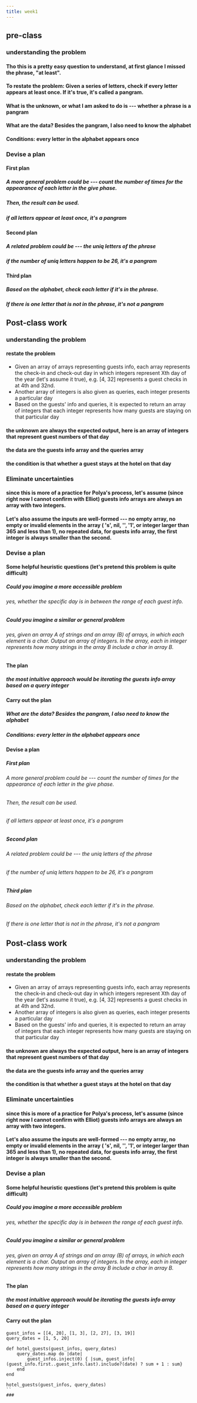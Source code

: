 ```yaml
---
title: week1
---
```


## pre-class
### understanding the problem
#### Tho this is a pretty easy question to understand, at first glance I missed the phrase, "at least".
#### To restate the problem: Given a series of letters, check if every letter appears at least once. If it's true, it's called a pangram.
#### What is the unknown, or what I am asked to do is --- whether a phrase is a pangram
#### What are the data? Besides the pangram, I also need to know the alphabet
#### Conditions: every letter in the alphabet appears once
### Devise a plan
#### First plan
##### A more general problem could be --- count the number of times for the appearance of each letter in the give phase.
##### Then, the result can be used.
##### if all letters appear at least once, it's a pangram
#### Second plan
##### A related problem could be --- the uniq letters of the phrase
##### if the number of uniq letters happen to be 26, it's a pangram
#### Third plan
##### Based on the alphabet, check each letter if it's in the phrase.
##### If there is one letter that is not in the phrase, it's not a pangram
## Post-class work
### understanding the problem
#### restate the problem
- Given an array of arrays representing guests info, each array represents the check-in and check-out day in which integers represent Xth day of the year (let's assume it true), e.g. [4, 32] represents a guest checks in at 4th and 32nd.
- Another array of integers is also given as queries, each integer presents a particular day
- Based on the guests' info and queries, it is expected to return an array of integers that each integer represents how many guests are staying on that particular day
#### the unknown are always the expected output, here is an array of integers that represent guest numbers of that day
#### the data are the guests info array and the queries array
#### the condition is that whether a guest stays at the hotel on that day
### Eliminate uncertainties
#### since this is more of a practice for Polya's process, let's assume (since right now I cannot confirm with Elliot) guests info arrays are always an array with two integers.
#### Let's also assume the inputs are well-formed --- no empty array, no empty or invalid elements in the array ( 's', nil, '', '1', or integer larger than 365 and less than 1), no repeated data, for guests info array, the first integer is always smaller than the second.
### Devise a plan
#### Some helpful heuristic questions (let's pretend this problem is quite difficult)
##### Could you imagine a more accessible problem
###### yes, whether the specific day is in between the range of each guest info.
##### Could you imagine a similar or general problem
###### yes, given an array A of strings and an array (B) of arrays, in which each element is a char. Output an array of integers. In the array, each in integer represents how many strings in the array B include a char in array B.
#### The plan
##### the most intuitive approach would be iterating the guests info array based on a query integer
#### Carry out the plan
####
##### What are the data? Besides the pangram, I also need to know the alphabet
##### Conditions: every letter in the alphabet appears once
#### Devise a plan
##### First plan
###### A more general problem could be --- count the number of times for the appearance of each letter in the give phase.
###### Then, the result can be used.
###### if all letters appear at least once, it's a pangram
##### Second plan
###### A related problem could be --- the uniq letters of the phrase
###### if the number of uniq letters happen to be 26, it's a pangram
##### Third plan
###### Based on the alphabet, check each letter if it's in the phrase.
###### If there is one letter that is not in the phrase, it's not a pangram
## Post-class work
### understanding the problem
#### restate the problem
- Given an array of arrays representing guests info, each array represents the check-in and check-out day in which integers represent Xth day of the year (let's assume it true), e.g. [4, 32] represents a guest checks in at 4th and 32nd.
- Another array of integers is also given as queries, each integer presents a particular day
- Based on the guests' info and queries, it is expected to return an array of integers that each integer represents how many guests are staying on that particular day
#### the unknown are always the expected output, here is an array of integers that represent guest numbers of that day
#### the data are the guests info array and the queries array
#### the condition is that whether a guest stays at the hotel on that day
### Eliminate uncertainties
#### since this is more of a practice for Polya's process, let's assume (since right now I cannot confirm with Elliot) guests info arrays are always an array with two integers.
#### Let's also assume the inputs are well-formed --- no empty array, no empty or invalid elements in the array ( 's', nil, '', '1', or integer larger than 365 and less than 1), no repeated data, for guests info array, the first integer is always smaller than the second.
### Devise a plan
#### Some helpful heuristic questions (let's pretend this problem is quite difficult)
##### Could you imagine a more accessible problem
###### yes, whether the specific day is in between the range of each guest info.
##### Could you imagine a similar or general problem
###### yes, given an array A of strings and an array (B) of arrays, in which each element is a char. Output an array of integers. In the array, each in integer represents how many strings in the array B include a char in array B.
#### The plan
##### the most intuitive approach would be iterating the guests info array based on a query integer
#### Carry out the plan
```
guest_infos = [[4, 20], [1, 3], [2, 27], [3, 19]]
query_dates = [1, 5, 20]

def hotel_guests(guest_infos, query_dates)
	query_dates.map do |date|
		guest_infos.inject(0) { |sum, guest_info| (guest_info.first..guest_info.last).include?(date) ? sum + 1 : sum}
	end
end

hotel_guests(guest_infos, query_dates)
``
###
